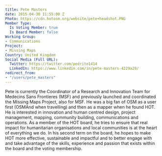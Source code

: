 ```yaml
---
title: Pete Masters
date: 2015-04-30 11:55:00 Z
Photo: https://cdn.hotosm.org/website/pete+headshot.PNG
Member Type:
  Is Voting Member: true
  Is Board Member: false
Working Group:
- Communications
Project:
- Missing Maps
Country: United Kingdom
Social Media (Full URL):
  Twitter: https://twitter.com/pedrito1414
  LinkedIn: https://www.linkedin.com/in/pete-masters-4229a29/
redirect_from:
- "/users/pete_masters"
---
```


Pete is currently the Coordinator of a Research and Innovation Team for Medecins Sans Frontieres (MSF) and previously launched and coordinated the Missing Maps Project, also for MSF. He was a big fan of OSM as a user first (OSMAnd when travelling) and then as a mapper when he found HOT. He is interested in innovation and human centred design, project management, mapping, community building, communications and operations.
As a member of the HOT board, he tries to ensure that real impact for humanitarian organisations and local communities is at the heart of everything we do. In his second term on the board, he hopes to make HOT more effective, sustainable and impactful and to better engage with and take advantage of the skills, experience and passion that exists within the board and the voting membership.
